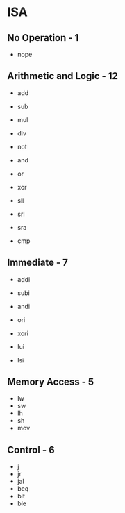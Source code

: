 # ISA

## No Operation - 1

- nope

## Arithmetic and Logic - 12

- add
- sub

- mul
- div

- not
- and
- or
- xor

- sll
- srl
- sra

- cmp

## Immediate - 7

- addi
- subi

- andi
- ori
- xori

- lui
- lsi

## Memory Access - 5

- lw
- sw
- lh
- sh
- mov

## Control - 6

- j
- jr
- jal
- beq
- blt
- ble
